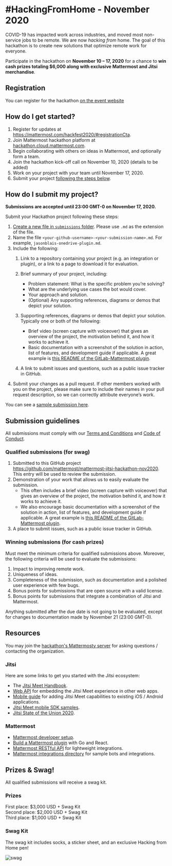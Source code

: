 # #HackingFromHome - November 2020

COVID-19 has impacted work across industries, and moved most non-service jobs to be remote. We are now *hacking from* home. The goal of this hackathon is to create new solutions that optimize remote work for everyone.

Participate in the hackathon on **November 10 – 17, 2020** for a chance to **win cash prizes totaling $6,000 along with exclusive Mattermost and Jitsi merchandise**.

## Registration

You can register for the hackathon [on the event website](https://mattermost.com/hackfest2020/#registrationCta)

## How do I get started?

1. Register for updates at https://mattermost.com/hackfest2020/#registrationCta.
2. Join Mattermost hackathon platform at [hackathon.cloud.mattermost.com](https://hackathon.cloud.mattermost.com/).
3. Begin collaborating with others on ideas in Mattermost, and optionally form a team.
4. Join the hackathon kick-off call on November 10, 2020 (details to be added)
5. Work on your project with your team until November 17, 2020.
6. Submit your project [following the steps below](#how-do-i-submit-my-project).

## How do I submit my project?

**Submissions are accepted until 23:00 GMT-0 on November 17, 2020.**

Submit your Hackathon project following these steps:
1. [Create a new file in `submissions` folder](https://github.com/HackingFromHomeHackathon/november-2020/new/master/submissions). Please use `.md` as the extension of the file.
2. Name the file `<your-github-username>-<your-submission-name>.md`. For example, `jasonblais-onedrive-plugin.md`.
3. Include the following: 
   1. Link to a repository containing your project (e.g. an integration or plugin), or a link to a page to download it for evaluation.

   2. Brief summary of your project, including:
     
      - Problem statement: What is the specific problem you’re solving?
      - What are the underlying use cases the bot would cover.
      - Your approach and solution.
      - (Optional) Any supporting references, diagrams or demos that depict your solution.

   3. Supporting references, diagrams or demos that depict your solution. Typically one or both of the following:
      - Brief video (screen capture with voiceover) that gives an overview of the project, the motivation behind it, and how it works to achieve it.
      - Basic documentation with a screenshot of the solution in action, list of features, and development guide if applicable. A great example is [this README of the GitLab-Mattermost plugin](https://github.com/mattermost/mattermost-plugin-gitlab/blob/master/README.md).

   4. A link to submit issues and questions, such as a public issue tracker in GitHub.
4. Submit your changes as a pull request. If other members worked with you on the project, please make sure to include their names in your pull request description, so we can correctly attribute everyone’s work.

You can see a [sample submission here](https://github.com/mattermost/mattermost-hackathon-nov2019/pull/1).

## Submission guidelines 

All submissions must comply with our [Terms and Conditions](https://mattermost.com/hackathon-terms-of-service/) and [Code of Conduct](https://handbook.mattermost.com/contributors/contributors/contribution-guidelines#contributor-covenant-code-of-conduct).

### Qualified submissions (for swag)

1. Submitted to this GitHub project https://github.com/mattermost/mattermost-jitsi-hackathon-nov2020. This entry will be used to review the submission.
2. Demonstration of your work that allows us to easily evaluate the submission.
   - This often includes a brief video (screen capture with voiceover) that gives an overview of the project, the motivation behind it, and how it works to achieve it.
   - We also encourage basic documentation with a screenshot of the solution in action, list of features, and development guide if applicable. A great example is [this README of the GitLab-Mattermost plugin](https://github.com/mattermost/mattermost-plugin-gitlab/blob/master/README.md).
3. A place to submit issues, such as a public issue tracker in GitHub.

### Winning submissions (for cash prizes)

Must meet the minimum criteria for qualified submissions above. Moreover, the following criteria will be used to evaluate the submissions:

1. Impact to improving remote work.
2. Uniqueness of ideas.
3. Completeness of the submission, such as documentation and a polished user experience with few bugs.
4. Bonus points for submissions that are open source with a valid license.
5. Bonus points for submissions that integrate a combination of Jitsi and Mattermost.

Anything submitted after the due date is not going to be evaluated, except for changes to documentation made by November 21 (23:00 GMT-0).

## Resources
 
You may join the [hackathon's Mattermosty server](https://hackathon.cloud.mattermost.com/) for asking questions / contacting the organization.
 
### Jitsi
 
Here are some links to get you started with the Jitsi ecosystem:
 
* The [Jitsi Meet Handbook](https://jitsi.github.io/handbook/).
* [Web API](https://jitsi.github.io/handbook/docs/dev-guide/dev-guide-web) for embedding the Jitsi Meet experience in other web apps.
* [Mobile guide](https://jitsi.github.io/handbook/docs/dev-guide/dev-guide-mobile) for adding Jitsi Meet capabilities to existing iOS / Android applications.
* [Jitsi Meet mobile SDK samples](https://github.com/jitsi/jitsi-meet-sdk-samples).
* [Jitsi State of the Union 2020](https://www.youtube.com/watch?v=nHH3WLytuTk).
 
### Mattermost
 
* [Mattermost developer setup](https://developers.mattermost.com/contribute/server/developer-setup/).
* [Build a Mattermost plugin](https://developers.mattermost.com/extend/plugins/) with Go and React.
* [Mattermost RESTful API](https://api.mattermost.com/) for lightweight integrations.
* [Mattermost integrations directory](https://integrations.mattermost.com/) for sample bots and integrations.
 
## Prizes & Swag!

All qualified submissions will receive a swag kit.

### Prizes

First place: $3,000 USD + Swag Kit  
Second place: $2,000 USD + Swag Kit  
Third place: $1,000 USD + Swag Kit  

### Swag Kit

The swag kit includes socks, a sticker sheet, and an exclusive Hacking from Home pen!

![swag](https://i.imgur.com/LGpnFGt.png)
